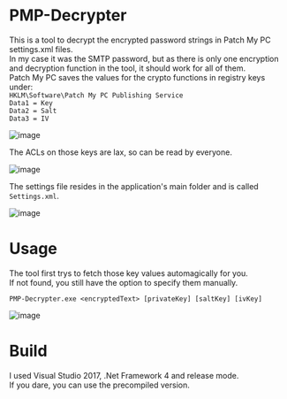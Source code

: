 # PMP-Decrypter

This is a tool to decrypt the encrypted password strings in Patch My PC settings.xml files.  
In my case it was the SMTP password, but as there is only one encryption and decryption function in the tool, it should work for all of them.  
Patch My PC saves the values for the crypto functions in registry keys under:  
``HKLM\Software\Patch My PC Publishing Service``  
``Data1 = Key``  
``Data2 = Salt``  
``Data3 = IV``  

![image](https://github.com/LuemmelSec/PMP-Decrypter/assets/58529760/641e3174-96dd-4696-aaad-daff5fc1c25c)

The ACLs on those keys are lax, so can be read by everyone.

![image](https://github.com/LuemmelSec/PMP-Decrypter/assets/58529760/c9c76d58-5420-47a6-8443-3749a71439ef)

The settings file resides in the application's main folder and is called ``Settings.xml``.  

![image](https://github.com/LuemmelSec/PMP-Decrypter/assets/58529760/7189fe7c-a669-4a01-aa74-e71b8b248f02)

# Usage
The tool first trys to fetch those key values automagically for you.  
If not found, you still have the option to specify them manually. 

``PMP-Decrypter.exe <encryptedText> [privateKey] [saltKey] [ivKey]``  

![image](https://github.com/LuemmelSec/PMP-Decrypter/assets/58529760/e9bcb1f2-168c-4507-8d05-38a78159bd8e)

# Build
I used Visual Studio 2017, .Net Framework 4 and release mode.  
If you dare, you can use the precompiled version.
